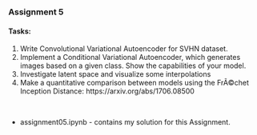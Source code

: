 ### Assignment 5

#### Tasks:


<ol>
  <li> Write Convolutional Variational Autoencoder for SVHN dataset.</li>
  <li>Implement a Conditional Variational Autoencoder, which generates images based on a given class. Show the capabilities of your model.</li>
  <li>Investigate latent space and visualize some interpolations</li>
  <li>Make a quantitative comparison between models using the FrÃ©chet Inception Distance: https://arxiv.org/abs/1706.08500</li>
</ol>

<br>

- assignment05.ipynb - contains my solution for this Assignment. <br>
